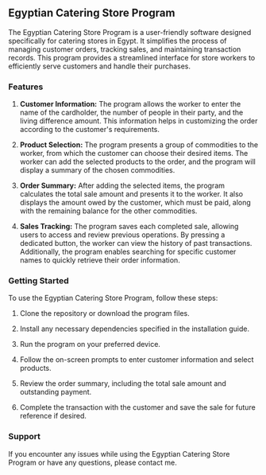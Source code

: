 ## Egyptian Catering Store Program

The Egyptian Catering Store Program is a user-friendly software designed specifically for catering stores in Egypt. It simplifies the process of managing customer orders, tracking sales, and maintaining transaction records. This program provides a streamlined interface for store workers to efficiently serve customers and handle their purchases.

### Features

1. **Customer Information:** The program allows the worker to enter the name of the cardholder, the number of people in their party, and the living difference amount. This information helps in customizing the order according to the customer's requirements.

2. **Product Selection:** The program presents a group of commodities to the worker, from which the customer can choose their desired items. The worker can add the selected products to the order, and the program will display a summary of the chosen commodities.

3. **Order Summary:** After adding the selected items, the program calculates the total sale amount and presents it to the worker. It also displays the amount owed by the customer, which must be paid, along with the remaining balance for the other commodities.

4. **Sales Tracking:** The program saves each completed sale, allowing users to access and review previous operations. By pressing a dedicated button, the worker can view the history of past transactions. Additionally, the program enables searching for specific customer names to quickly retrieve their order information.

### Getting Started

To use the Egyptian Catering Store Program, follow these steps:

1. Clone the repository or download the program files.

2. Install any necessary dependencies specified in the installation guide.

3. Run the program on your preferred device.

4. Follow the on-screen prompts to enter customer information and select products.

5. Review the order summary, including the total sale amount and outstanding payment.

6. Complete the transaction with the customer and save the sale for future reference if desired.


### Support

If you encounter any issues while using the Egyptian Catering Store Program or have any questions, please contact me.
